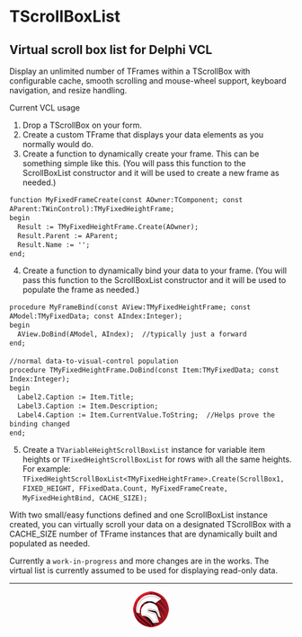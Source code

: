 # TScrollBoxList

## Virtual scroll box list for Delphi VCL

Display an unlimited number of TFrames within a TScrollBox with configurable cache, smooth scrolling and
 mouse-wheel support, keyboard navigation, and resize handling.


Current VCL usage
1. Drop a TScrollBox on your form.
2. Create a custom TFrame that displays your data elements as you normally would do.
3. Create a function to dynamically create your frame. This can be something simple like this. (You will pass this function to the ScrollBoxList constructor and it will be used to create a new frame as needed.)
````
function MyFixedFrameCreate(const AOwner:TComponent; const AParent:TWinControl):TMyFixedHeightFrame;
begin
  Result := TMyFixedHeightFrame.Create(AOwner);
  Result.Parent := AParent;
  Result.Name := '';
end;
````
4. Create a function to dynamically bind your data to your frame.  (You will pass this function to the ScrollBoxList constructor and it will be used to populate the frame as needed.)
````
procedure MyFrameBind(const AView:TMyFixedHeightFrame; const AModel:TMyFixedData; const AIndex:Integer);
begin
  AView.DoBind(AModel, AIndex);  //typically just a forward 
end;

//normal data-to-visual-control population
procedure TMyFixedHeightFrame.DoBind(const Item:TMyFixedData; const Index:Integer);
begin
  Label2.Caption := Item.Title;
  Label3.Caption := Item.Description;
  Label4.Caption := Item.CurrentValue.ToString;  //Helps prove the binding changed
end;
````
5. Create a `TVariableHeightScrollBoxList` instance for variable item heights or `TFixedHeightScrollBoxList` for rows with all the same heights.
For example:  `TFixedHeightScrollBoxList<TMyFixedHeightFrame>.Create(ScrollBox1, FIXED_HEIGHT, FFixedData.Count, MyFixedFrameCreate, MyFixedHeightBind, CACHE_SIZE);`

With two small/easy functions defined and one ScrollBoxList instance created, you can virtually scroll your data on a designated TScrollBox with a CACHE_SIZE number of TFrame instances that are dynamically built and populated as needed.

Currently a `work-in-progress` and more changes are in the works.  The virtual list is currently assumed to be used for displaying read-only data.

----

<p align="center">
<img src="bin/delphi.png" alt="Delphi">
</p>
<h5 align="center">
